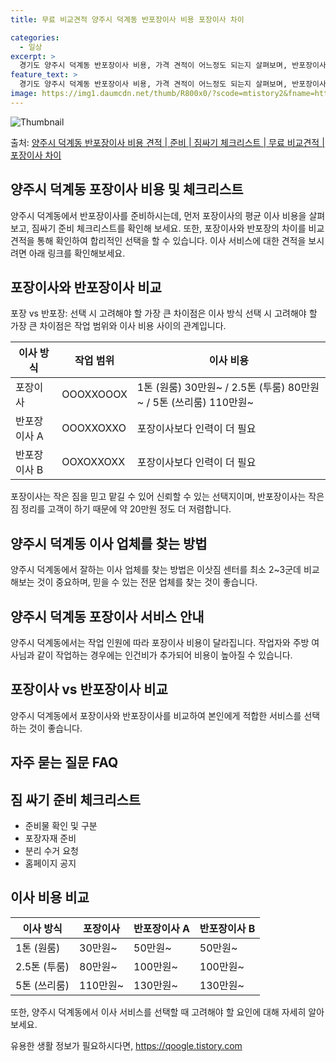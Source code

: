 ```yaml
---
title: 무료 비교견적 양주시 덕계동 반포장이사 비용 포장이사 차이

categories:
  - 일상
excerpt: >
  경기도 양주시 덕계동 반포장이사 비용, 가격 견적이 어느정도 되는지 살펴보며, 반포장이사를 준비함에 있어 짐싸기 준비 체크리스트가 무엇인지 보겠습니다. 마지막으로 포장이사와 차이점을 통해 무료 비교견적으로 어떤 것이 더 합리적인 선택인지 공유 드립니다.양주시 덕계동 포장이사 견적 샘플 보기 👈 클릭양주시 덕계동 포장이사 가격 살펴보기 👈 클릭양주시 덕계동 반포장이사 평균 이사 비용평수양주시 덕계동 평균 이사 비용원룸 이사9평 이하 (1톤)30만원~투룸/쓰리룸 이사16평 ~ 20평 (2.5톤)80만원~쓰리룸 이사21평 (5톤) ~110만원~우리집 무료 이사견적 받기 👈 클릭포장 vs 반포장: 선택 시 고려해야 할 가장 큰 차이점이사 방식 선택 시 고려해야 할 가장 큰 차이점은 작업 범위와 이사 비용 ..
feature_text: >
  경기도 양주시 덕계동 반포장이사 비용, 가격 견적이 어느정도 되는지 살펴보며, 반포장이사를 준비함에 있어 짐싸기 준비 체크리스트가 무엇인지 보겠습니다. 마지막으로 포장이사와 차이점을 통해 무료 비교견적으로 어떤 것이 더 합리적인 선택인지 공유 드립니다.양주시 덕계동 포장이사 견적 샘플 보기 👈 클릭양주시 덕계동 포장이사 가격 살펴보기 👈 클릭양주시 덕계동 반포장이사 평균 이사 비용평수양주시 덕계동 평균 이사 비용원룸 이사9평 이하 (1톤)30만원~투룸/쓰리룸 이사16평 ~ 20평 (2.5톤)80만원~쓰리룸 이사21평 (5톤) ~110만원~우리집 무료 이사견적 받기 👈 클릭포장 vs 반포장: 선택 시 고려해야 할 가장 큰 차이점이사 방식 선택 시 고려해야 할 가장 큰 차이점은 작업 범위와 이사 비용 ..
image: https://img1.daumcdn.net/thumb/R800x0/?scode=mtistory2&fname=https%3A%2F%2Fblog.kakaocdn.net%2Fdn%2FbWf2lf%2FbtsHbtz7t0Y%2FaMtsuj2EtQkYnPUDCz5QcK%2Fimg.webp
---
```


![Thumbnail](https://img1.daumcdn.net/thumb/R800x0/?scode=mtistory2&fname=https%3A%2F%2Fblog.kakaocdn.net%2Fdn%2FbWf2lf%2FbtsHbtz7t0Y%2FaMtsuj2EtQkYnPUDCz5QcK%2Fimg.webp)

<p>출처: <a href="https://qoogle.tistory.com/9188" rel="dofollow">양주시 덕계동 반포장이사 비용 견적 | 준비 | 짐싸기 체크리스트 | 무료 비교견적 | 포장이사 차이</a> </p>

## 양주시 덕계동 포장이사 비용 및 체크리스트

양주시 덕계동에서 반포장이사를 준비하시는데, 먼저 포장이사의 평균 이사 비용을 살펴보고, 짐싸기 준비 체크리스트를 확인해 보세요. 또한,
포장이사와 반포장의 차이를 비교견적을 통해 확인하여 합리적인 선택을 할 수 있습니다. 이사 서비스에 대한 견적을 보시려면 아래 링크를
확인해보세요.

## 포장이사와 반포장이사 비교

포장 vs 반포장: 선택 시 고려해야 할 가장 큰 차이점은 이사 방식 선택 시 고려해야 할 가장 큰 차이점은 작업 범위와 이사 비용 사이의
관계입니다.

이사 방식 | 작업 범위 | 이사 비용  
---|---|---  
포장이사 | OOOXXOOOX | 1톤 (원룸) 30만원~ / 2.5톤 (투룸) 80만원~ / 5톤 (쓰리룸) 110만원~  
반포장이사 A | OOOXXOXXO | 포장이사보다 인력이 더 필요  
반포장이사 B | OOXOXXOXX | 포장이사보다 인력이 더 필요  
  
포장이사는 작은 짐을 믿고 맡길 수 있어 신뢰할 수 있는 선택지이며, 반포장이사는 작은 짐 정리를 고객이 하기 때문에 약 20만원 정도 더
저렴합니다.

## 양주시 덕계동 이사 업체를 찾는 방법

양주시 덕계동에서 잘하는 이사 업체를 찾는 방법은 이삿짐 센터를 최소 2~3군데 비교해보는 것이 중요하며, 믿을 수 있는 전문 업체를 찾는
것이 좋습니다.

## 양주시 덕계동 포장이사 서비스 안내

양주시 덕계동에서는 작업 인원에 따라 포장이사 비용이 달라집니다. 작업자와 주방 여사님과 같이 작업하는 경우에는 인건비가 추가되어 비용이
높아질 수 있습니다.

## 포장이사 vs 반포장이사 비교

양주시 덕계동에서 포장이사와 반포장이사를 비교하여 본인에게 적합한 서비스를 선택하는 것이 좋습니다.

## 자주 묻는 질문 FAQ

## 짐 싸기 준비 체크리스트

  * 준비물 확인 및 구분
  * 포장자재 준비
  * 분리 수거 요청
  * 홈페이지 공지

## 이사 비용 비교

이사 방식 | 포장이사 | 반포장이사 A | 반포장이사 B  
---|---|---|---  
1톤 (원룸) | 30만원~ | 50만원~ | 50만원~  
2.5톤 (투룸) | 80만원~ | 100만원~ | 100만원~  
5톤 (쓰리룸) | 110만원~ | 130만원~ | 130만원~  
  
또한, 양주시 덕계동에서 이사 서비스를 선택할 때 고려해야 할 요인에 대해 자세히 알아보세요.

 

유용한 생활 정보가 필요하시다면, <a href="https://qoogle.tistory.com" rel="dofollow">https://qoogle.tistory.com</a>


